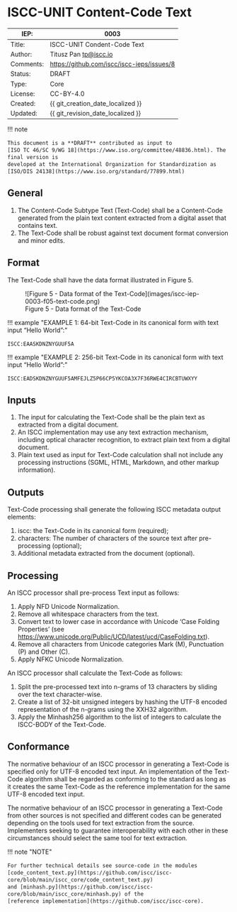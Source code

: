 # ISCC-UNIT Content-Code Text

| IEP:      | 0003                                       |
|-----------|--------------------------------------------|
| Title:    | ISCC-UNIT Condent-Code Text                |
| Author:   | Titusz Pan <tp@iscc.io>                    |
| Comments: | https://github.com/iscc/iscc-ieps/issues/8 |
| Status:   | DRAFT                                      |
| Type:     | Core                                       |
| License:  | CC-BY-4.0                                  |
| Created:  | {{ git_creation_date_localized }}          |
| Updated:  | {{ git_revision_date_localized }}          |

!!! note

    This document is a **DRAFT** contributed as input to 
    [ISO TC 46/SC 9/WG 18](https://www.iso.org/committee/48836.html). The final version is 
    developed at the International Organization for Standardization as
    [ISO/DIS 24138](https://www.iso.org/standard/77899.html)

## General

1. The Content-Code Subtype Text (Text-Code) shall be a Content-Code generated from the plain text content extracted from a digital asset that contains text.
2. The Text-Code shall be robust against text document format conversion and minor edits.

## Format

The Text-Code shall have the data format illustrated in Figure 5.

<figure markdown>
  ![Figure 5 - Data format of the Text-Code](images/iscc-iep-0003-f05-text-code.png)
  <figcaption>Figure 5 - Data format of the Text-Code</figcaption>
</figure>


!!! example "EXAMPLE 1: 64-bit Text-Code in its canonical form with text input “Hello World”:"

    ISCC:EAASKDNZNYGUUF5A


!!! example "EXAMPLE 2: 256-bit Text-Code in its canonical form with text input “Hello World”:"

    ISCC:EADSKDNZNYGUUF5AMFEJLZ5P66CP5YKCOA3X7F36RWE4CIRCBTUWXYY

## Inputs

1. The input for calculating the Text-Code shall be the plain text as extracted from a digital document.
2. An ISCC implementation may use any text extraction mechanism, including optical character recognition, to extract plain text from a digital document.
3. Plain text used as input for Text-Code calculation shall not include any processing instructions (SGML, HTML, Markdown, and other markup information).

## Outputs

Text-Code processing shall generate the following ISCC metadata output elements:

1. iscc: the Text-Code in its canonical form (required);
2. characters: The number of characters of the source text after pre-processing (optional);
3. Additional metadata extracted from the document (optional).

## Processing

An ISCC processor shall pre-process Text input as follows:

1. Apply NFD Unicode Normalization.
2. Remove all whitespace characters from the text.
3. Convert text to lower case in accordance with Unicode ‘Case Folding Properties’ (see https://www.unicode.org/Public/UCD/latest/ucd/CaseFolding.txt). 
4. Remove all characters from Unicode categories Mark (M), Punctuation (P) and Other (C).
5. Apply NFKC Unicode Normalization.
 
An ISCC processor shall calculate the Text-Code as follows:

1. Split the pre-processed text into n-grams of 13 characters by sliding over the text character-wise.
2. Create a list of 32-bit unsigned integers by hashing the UTF-8 encoded representation of the n-grams using the XXH32 algorithm.
3. Apply the Minhash256 algorithm to the list of integers to calculate the ISCC-BODY of the Text-Code.

## Conformance

The normative behaviour of an ISCC processor in generating a Text-Code is specified only for UTF-8 
encoded text input. An implementation of the Text-Code algorithm shall be regarded as conforming to 
the standard as long as it creates the same Text-Code as the reference implementation for the same 
UTF-8 encoded text input.

The normative behaviour of an ISCC processor in generating a Text-Code from other sources is not 
specified and different codes can be generated depending on the tools used for text extraction from 
the source. Implementers seeking to guarantee interoperability with each other in these 
circumstances should select the same tool for text extraction.

!!! note "NOTE"

    For further technical details see source-code in the modules 
    [code_content_text.py](https://github.com/iscc/iscc-core/blob/main/iscc_core/code_content_text.py) 
    and [minhash.py](https://github.com/iscc/iscc-core/blob/main/iscc_core/minhash.py) of the 
    [reference implementation](https://github.com/iscc/iscc-core).
